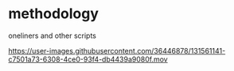 # methodology
oneliners and other scripts


https://user-images.githubusercontent.com/36446878/131561141-c7501a73-6308-4ce0-93f4-db4439a9080f.mov


